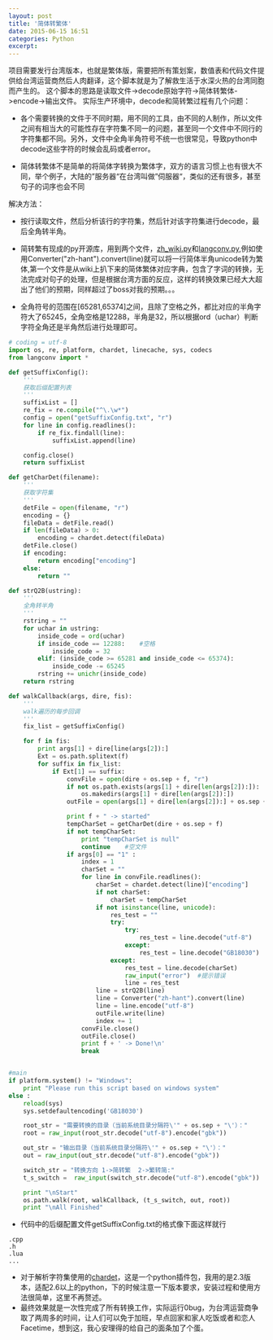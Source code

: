 ```yaml
---
layout: post
title: '简体转繁体'
date: 2015-06-15 16:51
categories: Python
excerpt:
---
```


项目需要发行台湾版本，也就是繁体版，需要把所有策划案，数值表和代码文件提供给台湾运营商然后人肉翻译，这个脚本就是为了解救生活于水深火热的台湾同胞而产生的。
这个脚本的思路是读取文件->decode原始字符->简体转繁体->encode->输出文件。
实际生产环境中，decode和简转繁过程有几个问题：

* 各个需要转换的文件于不同时期，用不同的工具，由不同的人制作，所以文件之间有相当大的可能性存在字符集不同一的问题，甚至同一个文件中不同行的字符集都不同。另外，文件中全角半角符号不统一也很常见，导致python中decode这些字符的时候会乱码或者error。

* 简体转繁体不是简单的将简体字转换为繁体字，双方的语言习惯上也有很大不同，举个例子，大陆的”服务器“在台湾叫做”伺服器“，类似的还有很多，甚至句子的词序也会不同

解决方法：

* 按行读取文件，然后分析该行的字符集，然后针对该字符集进行decode，最后全角转半角。

* 简转繁有现成的py开源库，用到两个文件，[zh_wiki.py](https://github.com/skydark/nstools/blob/master/zhtools/zh_wiki.py)和[langconv.py](https://github.com/skydark/nstools/blob/master/zhtools/langconv.py),例如使用Converter("zh-hant").convert(line)就可以将一行简体半角unicode转为繁体,第一个文件是从wiki上扒下来的简体繁体对应字典，包含了字词的转换，无法完成对句子的处理，但是根据台湾方面的反应，这样的转换效果已经大大超出了他们的预期，同样超过了boss对我的预期。。。

* 全角符号的范围在[65281,65374]之间，且除了空格之外，都比对应的半角字符大了65245，全角空格是12288，半角是32，所以根据ord（uchar）判断字符全角还是半角然后进行处理即可。

```python
# coding = utf-8
import os, re, platform, chardet, linecache, sys, codecs
from langconv import *

def getSuffixConfig():
	'''
	获取后缀配置列表
	'''
	suffixList = []
	re_fix = re.compile("^\.\w*")
	config = open("getSuffixConfig.txt", "r")
	for line in config.readlines():
		if re_fix.findall(line):
			suffixList.append(line)

	config.close()
	return suffixList

def getCharDet(filename):
	'''
	获取字符集
	'''
	detFile = open(filename, "r")
	encoding = {}
	fileData = detFile.read()
	if len(fileData) > 0:
		encoding = chardet.detect(fileData)
	detFile.close()
	if encoding:
		return encoding["encoding"]
	else:
		return ""

def strQ2B(ustring):
	'''
	全角转半角
	'''
	rstring = ""
	for uchar in ustring:
		inside_code = ord(uchar)
		if inside_code == 12288:	#空格
			inside_code = 32
		elif: (inside_code >= 65281 and inside_code <= 65374):
			inside_code -= 65245
		rstring += unichr(inside_code)
	return rstring

def walkCallback(args, dire, fis):
	'''
	walk遍历的每步回调
	'''
	fix_list = getSuffixConfig()

	for f in fis:
		print args[1] + dire[line(args[2]):]
		Ext = os.path.splitext(f)
		for suffix in fix_list:
			if Ext[1] == suffix:
				convFile = open(dire + os.sep + f, "r")
				if not os.path.exists(args[1] + dire[len(args[2]):]):
					os.makedirs(args[1] + dire[len(args[2]):])
				outFile = open(args[1] + dire[len(args[2]):] + os.sep + f, "w")

				print f + " -> started"
				tempCharSet = getCharDet(dire + os.sep + f)
				if not tempCharSet:
					print "tempCharSet is null"
					continue	#空文件
				if args[0] == "1" :
					index = 1
					charSet = ""
					for line in convFile.readlines():
						charSet = chardet.detect(line)["encoding"]
						if not charSet:
							charSet = tempCharSet
						if not isinstance(line, unicode):
							res_test = ""
							try:
								try:
									res_test = line.decode("utf-8")
								except:
									res_test = line.decode("GB18030")
							except:
								res_test = line.decode(charSet)
								raw_input("error")	#提示错误
								line = res_test
						line = strQ2B(line)
						line = Converter("zh-hant").convert(line)
						line = line.encode("utf-8")
						outFile.write(line)
						index += 1
					convFile.close()
					outFile.close()
					print f + ' -> Done!\n'
					break


#main
if platform.system() != "Windows":
	print "Please run this script based on windows system"
else :
	reload(sys)
	sys.setdefaultencoding('GB18030')

	root_str = "需要转换的目录（当前系统目录分隔符\'" + os.sep + "\'）："
	root = raw_input(root_str.decode("utf-8").encode("gbk"))

	out_str = "输出目录（当前系统目录分隔符\'" + os.sep + "\'）："
	out = raw_input(out_str.decode("utf-8").encode("gbk"))

	switch_str = "转换方向 1->简转繁  2->繁转简:"
	t_s_switch =  raw_input(switch_str.decode("utf-8").encode("gbk"))

	print "\nStart"
	os.path.walk(root, walkCallback, (t_s_switch, out, root))
	print "\nAll Finished"
```

* 代码中的后缀配置文件getSuffixConfig.txt的格式像下面这样就行
```
.cpp
.h
.lua
...
```
* 对于解析字符集使用的[chardet](https://pypi.python.org/pypi/chardet)，这是一个python插件包，我用的是2.3版本，适配2.6以上的python，下的时候注意一下版本要求，安装过程和使用方法很简单，这里不再赘述。
* 最终效果就是一次性完成了所有转换工作，实际运行0bug，为台湾运营商争取了两周多的时间，让人们可以免于加班，早点回家和家人吃饭或者和恋人Facetime，想到这，我心安理得的给自己的面条加了个蛋。